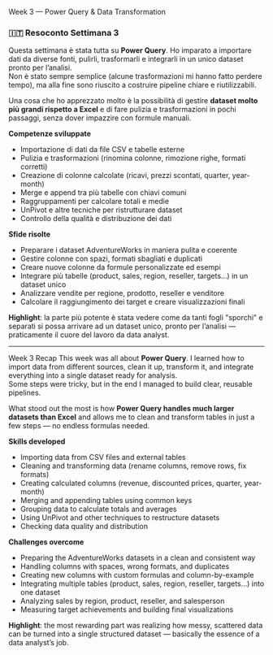 Week 3 — Power Query & Data Transformation

### 🇮🇹 Resoconto Settimana 3
Questa settimana è stata tutta su **Power Query**. Ho imparato a importare dati da diverse fonti, pulirli, trasformarli e integrarli in un unico dataset pronto per l’analisi.  
Non è stato sempre semplice (alcune trasformazioni mi hanno fatto perdere tempo), ma alla fine sono riuscito a costruire pipeline chiare e riutilizzabili.

Una cosa che ho apprezzato molto è la possibilità di gestire **dataset molto più grandi rispetto a Excel** e di fare pulizia e trasformazioni in pochi passaggi, senza dover impazzire con formule manuali.

**Competenze sviluppate**
- Importazione di dati da file CSV e tabelle esterne
- Pulizia e trasformazioni (rinomina colonne, rimozione righe, formati corretti)
- Creazione di colonne calcolate (ricavi, prezzi scontati, quarter, year-month)
- Merge e append tra più tabelle con chiavi comuni
- Raggruppamenti per calcolare totali e medie
- UnPivot e altre tecniche per ristrutturare dataset
- Controllo della qualità e distribuzione dei dati

**Sfide risolte**
- Preparare i dataset AdventureWorks in maniera pulita e coerente
- Gestire colonne con spazi, formati sbagliati e duplicati
- Creare nuove colonne da formule personalizzate ed esempi
- Integrare più tabelle (product, sales, region, reseller, targets…) in un dataset unico
- Analizzare vendite per regione, prodotto, reseller e venditore
- Calcolare il raggiungimento dei target e creare visualizzazioni finali

**Highlight**: la parte più potente è stata vedere come da tanti fogli "sporchi" e separati si possa arrivare ad un dataset unico, pronto per l’analisi — praticamente il cuore del lavoro da data analyst.

---

Week 3 Recap
This week was all about **Power Query**. I learned how to import data from different sources, clean it up, transform it, and integrate everything into a single dataset ready for analysis.  
Some steps were tricky, but in the end I managed to build clear, reusable pipelines.

What stood out the most is how **Power Query handles much larger datasets than Excel** and allows me to clean and transform tables in just a few steps — no endless formulas needed.

**Skills developed**
- Importing data from CSV files and external tables
- Cleaning and transforming data (rename columns, remove rows, fix formats)
- Creating calculated columns (revenue, discounted prices, quarter, year-month)
- Merging and appending tables using common keys
- Grouping data to calculate totals and averages
- Using UnPivot and other techniques to restructure datasets
- Checking data quality and distribution

**Challenges overcome**
- Preparing the AdventureWorks datasets in a clean and consistent way
- Handling columns with spaces, wrong formats, and duplicates
- Creating new columns with custom formulas and column-by-example
- Integrating multiple tables (product, sales, region, reseller, targets…) into one dataset
- Analyzing sales by region, product, reseller, and salesperson
- Measuring target achievements and building final visualizations

**Highlight**: the most rewarding part was realizing how messy, scattered data can be turned into a single structured dataset — basically the essence of a data analyst’s job.
